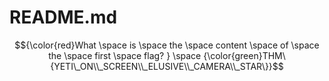 # README.md

$${\color{red}What \space is \space the \space content \space of \space the \space first \space flag?
} \space {\color{green}THM\{YETI\_ON\\_SCREEN\\_ELUSIVE\\_CAMERA\\_STAR\}}$$
